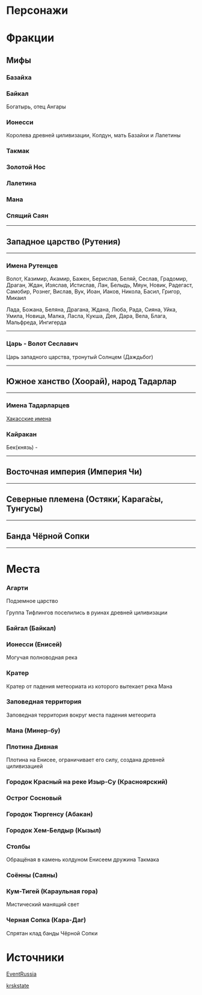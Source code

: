 
# Персонажи

# Фракции

## Мифы

### Базайха

### Байкал

Богатырь, отец Ангары

### Ионесси

Королева древней циливизации, Колдун, мать Базайхи и Лалетины

### Такмак

### Золотой Нос

### Лалетина

### Мана

### Спящий Саян

---

## Западное царство (Рутения)

---

### Имена Рутенцев

Волот, Казимир, Акамир, Бажен, Берислав, Беляй, Сеслав, Градомир, Драган, Ждан, Изяслав, Истислав, Лан, Белыдь, Мяун, Новик, Радегаст, Самобир, Рознег, Вислав, Вук, Иоан, Иаков, Никола, Басил, Григор, Микаил

Лада, Божана, Беляна, Драгана, Ждана, Люба, Рада, Сияна, Уйка, Умила, Новица, Малка, Ласла, Кукша, Дея, Дара, Вела, Блага, Мальфреда, Ингигерда

---

### Царь - Волот Сеславич

Царь западного царства, тронутый Cолнцем (Даждьбог)

---

## Южное ханство (Хоорай), народ Тадарлар

---

### Имена Тадарларцев

[Хакасские имена](https://ru.wikipedia.org/wiki/%D0%A5%D0%B0%D0%BA%D0%B0%D1%81%D1%81%D0%BA%D0%B0%D1%8F_%D0%B0%D0%BD%D1%82%D1%80%D0%BE%D0%BF%D0%BE%D0%BD%D0%B8%D0%BC%D0%B8%D1%8F)



### Кайракан

Бек(князь) - 

---

## Восточная империя (Империя Чи)

---

## Северные племена (Остяки́, Карага́сы, Тунгусы)



---

## Банда Чёрной Сопки


---

# Места

### Агарти

Подземное царство

Группа Тифлингов поселились в руинах древней циливизации

### Байгал (Байкал)

### Ионесси (Енисей)

Могучая полноводная река

### Кратер

Кратер от падения метеориата из которого вытекает река Мана 

### Заповедная территория

Заповедная территория вокруг места падения метеорита

### Мана (Минер-бу)

### Плотина Дивная

Плотина на Енисее, ограничивает его силу, создана древней циливизацией

### Городок Красный на реке Изыр-Су (Красноярский)

### Острог Сосновый

### Городок Тюргенсу (Абакан)

### Городок Хем-Белдыр (Кызыл)

### Столбы

Обращёная в камень колдуном Енисеем дружина Такмака

### Соённы (Саяны)

### Кум-Тигей (Караульная гора)

Мистический манящий свет

### Черная Сопка (Кара-Даг)

Спрятан клад банды Чёрной Сопки


# Источники

[EventRussia](http://eventsinrussia.com/region/krasnoyarsk-krai/legends-objects)

[krskstate](http://my.krskstate.ru/docs/skazania/)